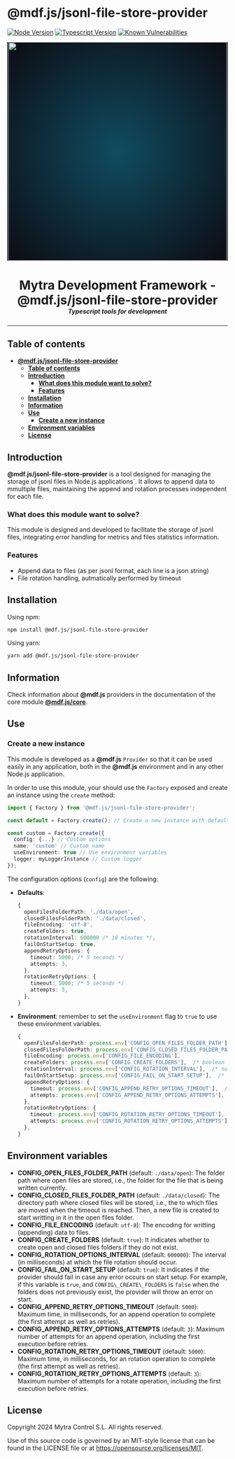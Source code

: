 # **@mdf.js/jsonl-file-store-provider**

[![Node Version](https://img.shields.io/static/v1?style=flat\&logo=node.js\&logoColor=green\&label=node\&message=%3E=20\&color=blue)](https://nodejs.org/en/)
[![Typescript Version](https://img.shields.io/static/v1?style=flat\&logo=typescript\&label=Typescript\&message=5.4\&color=blue)](https://www.typescriptlang.org/)
[![Known Vulnerabilities](https://img.shields.io/static/v1?style=flat\&logo=snyk\&label=Vulnerabilities\&message=0\&color=300A98F)](https://snyk.io/package/npm/snyk)

<!-- markdownlint-disable MD033 MD041 -->

<p align="center">
  <div style="text-align:center;background-image:radial-gradient(circle farthest-corner at 50% 50%, #104c60, #0c0c13);">
    <img src="https://assets.website-files.com/626a3ef32d23835d9b2e4532/6290ab1e2d3e0d922913a6e3_digitalizacion_ENG.svg"alt="netin"width="500">
  </div>
</p>

<h1 style="text-align:center;margin-bottom:0">Mytra Development Framework - @mdf.js/jsonl-file-store-provider </h1>
<h5 style="text-align:center;margin-top:0">Typescript tools for development</h5>

<!-- markdownlint-enable MD033 -->

***

## **Table of contents**

- [**@mdf.js/jsonl-file-store-provider**](#mdfjsjsonl-file-store-provider)
  - [**Table of contents**](#table-of-contents)
  - [**Introduction**](#introduction)
    - [**What does this module want to solve?**](#what-does-this-module-want-to-solve)
    - [**Features**](#features)
  - [**Installation**](#installation)
  - [**Information**](#information)
  - [**Use**](#use)
    - [**Create a new instance**](#create-a-new-instance)
  - [**Environment variables**](#environment-variables)
  - [**License**](#license)

## **Introduction**

**@mdf.js/jsonl-file-store-provider** is a tool designed for managing the storage of jsonl files in Node.js applications`. It allows to append data to mmultiple files, maintaining the append and rotation processes independent for each file.

### **What does this module want to solve?**

This module is designed and developed to facilitate the storage of jsonl files, integrating error handling for metrics and files statistics information.

### **Features**

- Append data to files (as per jsonl format, each line is a json string)
- File rotation handling, autmatically performed by timeout

## **Installation**

Using npm:

```bash
npm install @mdf.js/jsonl-file-store-provider
```

Using yarn:

```bash
yarn add @mdf.js/jsonl-file-store-provider
```

## **Information**

Check information about **@mdf.js** providers in the documentation of the core module [**@mdf.js/core**](https://mytracontrol.github.io/mdf.js/modules/_mdf_js_core.html).

## **Use**

### **Create a new instance**

This module is developed as a **@mdf.js** `Provider` so that it can be used easily in any application, both in the **@mdf.js** environment and in any other Node.js application.

In order to use this module, your should use the `Factory` exposed and create an instance using the `create` method:

```typescript
import { Factory } from '@mdf.js/jsonl-file-store-provider';

const default = Factory.create(); // Create a new instance with default options

const custom = Factory.create({
  config: {...} // Custom options
  name: 'custom' // Custom name
  useEnvironment: true // Use environment variables
  logger: myLoggerInstance // Custom logger
});
```

The configuration options (`config`) are the following:

- **Defaults**:

  ```typescript
  {
    openFilesFolderPath: './data/open',
    closedFilesFolderPath: './data/closed',
    fileEncoding: 'utf-8',
    createFolders: true,
    rotationInterval: 600000 /* 10 minutes */,
    failOnStartSetup: true,
    appendRetryOptions: {
      timeout: 5000; /* 5 seconds */
      attempts: 3,
    },
    rotationRetryOptions: {
      timeout: 5000; /* 5 seconds */
      attempts: 3,
    },
  }
  ```

- **Environment**: remember to set the `useEnvironment` flag to `true` to use these environment variables.

  ```typescript
  { 
    openFilesFolderPath: process.env['CONFIG_OPEN_FILES_FOLDER_PATH'],
    closedFilesFolderPath: process.env['CONFIG_CLOSED_FILES_FOLDER_PATH'],
    fileEncoding: process.env['CONFIG_FILE_ENCODING'],
    createFolders: process.env['CONFIG_CREATE_FOLDERS'],  /* boolean */
    rotationInterval: process.env['CONFIG_ROTATION_INTERVAL'],  /* number */
    failOnStartSetup: process.env['CONFIG_FAIL_ON_START_SETUP'],  /* boolean */
    appendRetryOptions: {
      timeout: process.env['CONFIG_APPEND_RETRY_OPTIONS_TIMEOUT'],  /* number */
      attempts: process.env['CONFIG_APPEND_RETRY_OPTIONS_ATTEMPTS'],  /* number */
    },
    rotationRetryOptions: {
      timeout: process.env['CONFIG_ROTATION_RETRY_OPTIONS_TIMEOUT'],  /* number */
      attempts: process.env['CONFIG_ROTATION_RETRY_OPTIONS_ATTEMPTS'],  /* number */
    },
  }
  ```

## **Environment variables**

- **CONFIG\_OPEN\_FILES\_FOLDER\_PATH** (default: `./data/open`): The folder path where open files are stored, i.e., the folder for the file that is being written currently.
- **CONFIG\_CLOSED\_FILES\_FOLDER\_PATH** (default: `./data/closed`): The directory path where closed files will be stored, i.e., the to which files are moved when the timeout is reached. Then, a new file is created to start writting in it in the open files folder.
-  **CONFIG\_FILE\_ENCODING** (default: `utf-8`): The encoding for writting (appending) data to files.
- **CONFIG\_CREATE\_FOLDERS** (default: `true`): It indicates whether to create open and closed files folders if they do not exist.
- **CONFIG\_ROTATION\_OPTIONS\_INTERVAL** (default: `600000`): The interval (in milliseconds) at which the file rotation should occur.
- **CONFIG\_FAIL\_ON\_START\_SETUP** (default: `true`): It indicates if the provider should fail in case any error occurs on start setup. For example, if this variable is `true`, and `CONFIG\_CREATE\_FOLDERS` is `false` when the folders does not previously exist, the provider will throw an error on start.
- **CONFIG\_APPEND\_RETRY\_OPTIONS\_TIMEOUT** (default: `5000`): Maximum time, in milliseconds, for an append operation to complete (the first attempt as well as retries).
- **CONFIG\_APPEND\_RETRY\_OPTIONS\_ATTEMPTS** (default: `3`): Maximum number of attempts for an append operation, including the first execution before retries.
- **CONFIG\_ROTATION\_RETRY\_OPTIONS\_TIMEOUT** (default: `5000`): Maximum time, in milliseconds, for an rotation operation to complete (the first attempt as well as retries).
- **CONFIG\_ROTATION\_RETRY\_OPTIONS\_ATTEMPTS** (default: `3`): Maximum number of attempts for a rotate operation, including the first execution before retries.


## **License**

Copyright 2024 Mytra Control S.L. All rights reserved.

Use of this source code is governed by an MIT-style license that can be found in the LICENSE file or at <https://opensource.org/licenses/MIT>.
